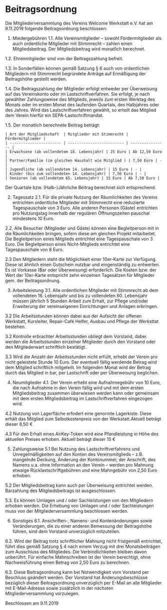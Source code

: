 # Beitragsordnung

Die Mitgliederversammlung des Vereins Welcome Werkstatt e.V. hat am 9.11.2019 folgende Beitragsordnung beschlossen:

1. Miedergebühren
1.1. Alle Vereinsmitglieder – sowohl Fördermitglieder als auch ordentliche Mitglieder mit Stimmrecht – zahlen einen Mitgliedsbeitrag. Der Mitgliedsbeitrag wird monatlich berechnet.

1.2. Ehrenmitglieder sind von der Beitragszahlung befreit. 

1.3. In Sonderfällen können gemäß Satzung § 6 auch von ordentlichen Mitgliedern mit Stimmrecht begründete Anträge auf Ermäßigung der Beitragshöhe gestellt werden.

1.4. Die Beitragszahlung der Mitglieder erfolgt entweder per Überweisung auf das Vereinskonto oder im Lastschriftverfahren. Sie erfolgt, je nach gewählter Zahlungsweise des Mitglieds, jeweils zum ersten Werktag des Monats oder im ersten Monat des laufenden Quartals, des Halbjahres oder des Jahres. Wird das Lastschriftverfahren gewählt, so erteilt das Mitglied dem Verein hierfür ein SEPA-Lastschriftmandat.

1.5. Der monatlich berechnete Beitrag beträgt:

    | Art der Mitgliedschaft  | Mitglieder mit Stimmrecht | Fördermitglieder |
    | ----------------------- | ------------------------- | ---------------- |
    | Erwachsene (ab vollendetem 18. Lebensjahr) | 25 Euro | Ab 12,50 Euro |
    | Partner/Familie (im gleichen Haushalt wie Mitglied ) | 7,50 Euro | - |
    | Jugendliche (ab vollendetem 14. Lebensjahr) | 15 Euro | - |
    | Kinder (bis zum vollendeten 14. Lebensjahr) | 7,50 Euro | - |
    | Senioren (ab vollendetem 65. Lebensjahr) | 15 Euro | Ab 7,50 Euro |

Der Quartale bzw. (Halb-)Jährliche Beitrag berechnet sich entsprechend.


2. Tagessatz
2.1. Für die private Nutzung der Räumlichkeiten des Vereins entrichten ordentliche Mitglieder mit Stimmrecht eine reduzierte Tagespauschale von 3 Euro. Alle anderen Personen (Gäste) entrichten pro Nutzungstag innerhalb der regulären Öffnungszeiten pauschal mindestens 10 Euro.

2.2. Alle Besucher (Mitglieder und Gäste) können eine Begleitperson mit in die Räumlichkeiten bringen, sofern diese am gleichen Projekt mitarbeitet. Die Begleitperson eines Mitglieds entrichtet eine Tagespauschale von 3 Euro. Die Begleitperson eines Nicht-Mitglieds entrichtet eine Tagespauschale von 8 Euro.

2.3 Den Mitgliedern steht die Möglichkeit einer 10er-Karte zur Verfügung. Diese ist ähnlich einen Gutschein nutzbar und eingenständig zu entwerten. Es ist Vorkasse (Bar oder Überweisung) erforderlich. Die Kosten bzw. der Wert der 10er-Karte entspricht zehn einzelnen Tagesätzen für Mitglieder gem. der Beitragsordnung.


3. Arbeitsleistung
3.1. Alle ordentlichen Mitglieder mit Stimmrecht ab dem vollendeten 16. Lebensjahr und bis zu vollendeten 60. Lebensjahr müssen jährlich 5 Stunden Arbeit zum Erhalt, zur Pflege und/oder Erweiterung der vereinseigenen Einrichtungen und Anlagen erbringen. 

3.2 Die Arbeitsstunden können dabei aus der Aufsicht der offenen Werkstatt, Kursleiter, Repair-Café Helfer, Ausbau und Pflege der Werksttat bestehen. 

3.2 Kontrolle erbrachter Arbeitsstunden obliegt dem Vorstand, dabei werden die Arbeitsstunden einzelner Mitglieder durch den Vorstand oder den Mitgliederwart schriftlich bestätigt.

3.3 Wird die Anzahl der Arbeitsstunden nicht erfüllt, erhebt der Verein pro nicht geleistete Stunde 10 Euro. Der eventuell fällig werdende Betrag wird dem Mitglied schriftlich mitgeteilt. Im folgenden Monat wird der Betrag durch das Mitglied in bar, per Lastschrift oder per Überweisung beglichen.


4. Neumitglieder
4.1. Der Verein erhebt eine Aufnahmegebühr von 10 Euro, die nach Aufnahme in den Verein fällig wird und mit dem ersten Mitgliedsbeitrag zusammen überwiesen werden kann oder gemeinsam mit dem ersten Mitgliedsbeitrag im Lastschriftverfahren eingezogen wird.

4.2 Nutzung von Lagerfläche erfodert eine genormte Lagerkiste. Diese erhält das Mitglied zum Selbstkostenpreis von der Werkstatt.Aktuell beträgt dieser 8,50 € 

4.3 Für den Erhalt eines AirKey-Token wird eine Pfandleistung in Höhe des aktuellen Preises erhoben. Aktuell beträgt dieser 15 €


5. Zahlungsweise
5.1 Bei Nutzung des Lastschriftverfahrens und Unregelmäßigkeiten auf den Konten des Vereinsmitglieds – z.B. mangelnde Deckung, Änderung der Kontonummer, der Anschrift, des Namens u.a. ohne Information an den Verein – werden pro Mahnung etwaige Rücklastschriftgebühren und eine Mahngebühr von 2,50 Euro erhoben.

5.2 Der Mitgliedsbeitrag kann auch per Überweisung entrichtet werden. Barzahlung des Mitgliedsbeitrags ist ausgeschlossen. 

5.3. Es können Umlagen und / oder Sachleistungen von den Mitgliedern erhoben werden. Die Erhebung von Umlagen und / oder Sachleistungen muss von der Mitgliederversammlung beschlossen werden.


6. Sonstiges
6.1. Anschriften-, Namens- und Kontenänderungen sowie Veränderungen, die zu einer anderen Bemessung der Beitragshöhe führen, sind dem Vorstand unverzüglich mitzuteilen.

6.2. Wird der Beitrag trotz schriftlicher Mahnung nicht fristgemäß entrichtet, führt dies gemäß Satzung § 4 nach einem Verzug mit drei Monatsbeiträgen zum Ausschluss des Mitgliedes. Die Verbindlichkeiten bleiben davon unberührt. Für einfache Mahnschreiben ist der Verein berechtigt, ohne Nachweisführung einen Betrag von 2,50 Euro zu berechnen.

6.3. Diese Beitragsordnung kann bei Notwendigkeit vom Vorstand per Beschluss geändert werden. Der Vorstand hat Änderungsbeschlüsse bezüglich dieser Beitragsordnung unverzüglich per E-Mail an alle Mitglieder mit E-Mail-Adresse sowie zusätzlich in der nächsten Mitgliederversammlung vorzulegen.


Beschlossen am 9.11.2019
